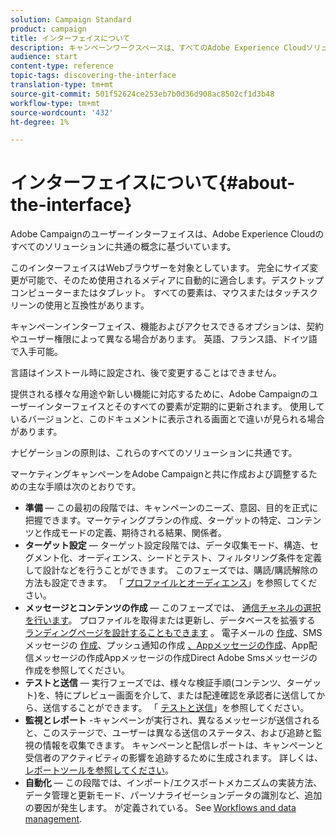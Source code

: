 ```yaml
---
solution: Campaign Standard
product: campaign
title: インターフェイスについて
description: キャンペーンワークスペースは、すべてのAdobe Experience Cloudソリューションに共通の概念に基づいています。
audience: start
content-type: reference
topic-tags: discovering-the-interface
translation-type: tm+mt
source-git-commit: 501f52624ce253eb7b0d36d908ac8502cf1d3b48
workflow-type: tm+mt
source-wordcount: '432'
ht-degree: 1%

---
```



# インターフェイスについて{#about-the-interface}

Adobe Campaignのユーザーインターフェイスは、Adobe Experience Cloudのすべてのソリューションに共通の概念に基づいています。

このインターフェイスはWebブラウザーを対象としています。 完全にサイズ変更が可能で、そのため使用されるメディアに自動的に適合します。デスクトップコンピューターまたはタブレット。 すべての要素は、マウスまたはタッチスクリーンの使用と互換性があります。

キャンペーンインターフェイス、機能およびアクセスできるオプションは、契約やユーザー権限によって異なる場合があります。 英語、フランス語、ドイツ語で入手可能。

言語はインストール時に設定され、後で変更することはできません。

提供される様々な用途や新しい機能に対応するために、Adobe Campaignのユーザーインターフェイスとそのすべての要素が定期的に更新されます。 使用しているバージョンと、このドキュメントに表示される画面とで違いが見られる場合があります。

ナビゲーションの原則は、これらのすべてのソリューションに共通です。

マーケティングキャンペーンをAdobe Campaignと共に作成および調整するための主な手順は次のとおりです。

* **準備** — この最初の段階では、キャンペーンのニーズ、意図、目的を正式に把握できます。マーケティングプランの作成、ターゲットの特定、コンテンツと作成モードの定義、期待される結果、関係者。
* **ターゲット設定** — ターゲット設定段階では、データ収集モード、構造、セグメント化、オーディエンス、シードとテスト、フィルタリング条件を定義して設計などを行うことができます。 このフェーズでは、購読/購読解除の方法も設定できます。 「 [プロファイルとオーディエンス](../../audiences/using/about-profiles.md)」を参照してください。
* **メッセージとコンテンツの作成** — このフェーズでは、 [通信チャネルの選択を行います](../../channels/using/get-started-communication-channels.md)。 プロファイルを取得または更新し、データベースを拡張する [ランディングページを設計することもできます](../../channels/using/getting-started-with-landing-pages.md) 。 電子メールの [作成](../../channels/using/creating-an-email.md)、SMSメッセージの [作成](../../channels/using/creating-an-sms-message.md)、プッシュ通知の作成 [、Appメッセージの作成](../../channels/using/preparing-and-sending-a-push-notification.md)[](../../channels/using/about-in-app-messaging.md)[](../../channels/using/creating-the-direct-mail.md)、App配信メッセージの作成Appメッセージの作成Direct Adobe Smsメッセージの作成を参照してください。
* **テストと送信** — 実行フェーズでは、様々な検証手順(コンテンツ、ターゲット)を、特にプレビュー画面を介して、または配達確認を承認者に送信してから、送信することができます。 「 [テストと送信](../../sending/using/get-started-sending-messages.md)」を参照してください。
* **監視とレポート** -キャンペーンが実行され、異なるメッセージが送信されると、このステージで、ユーザーは異なる送信のステータス、および追跡と監視の情報を収集できます。 キャンペーンと配信レポートは、キャンペーンと受信者のアクティビティの影響を追跡するために生成されます。 詳しくは、 [レポートツールを参照してください](../../reporting/using/about-dynamic-reports.md)。
* **自動化** — この段階では、インポート/エクスポートメカニズムの実装方法、データ管理と更新モード、パーソナライゼーションデータの識別など、追加の要因が発生します。 が定義されている。 See [Workflows and data management](../../automating/using/get-started-workflows.md).